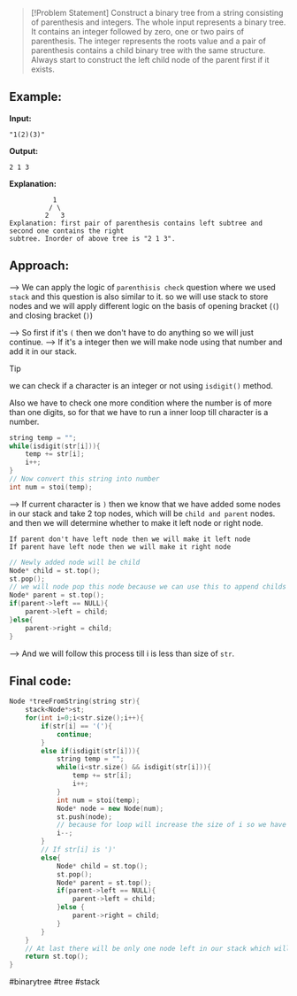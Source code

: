 >[!Problem Statement]
>Construct a binary tree from a string consisting of parenthesis and integers. The whole input represents a binary tree. It contains an integer followed by zero, one or two pairs of parenthesis. The integer represents the roots value and a pair of parenthesis contains a child binary tree with the same structure. Always start to construct the left child node of the parent first if it exists.

## Example:

**Input:** 
```
"1(2)(3)"
``` 
**Output:** 
```
2 1 3
```
**Explanation:**
```
           1
          / \
         2   3
Explanation: first pair of parenthesis contains left subtree and second one contains the right 
subtree. Inorder of above tree is "2 1 3".
```

## Approach:

--> We can apply the logic of `parenthisis check` question where we used `stack` and this question is also similar to it. so we will use stack to store nodes and we will apply different logic on the basis of opening bracket (`(`) and closing bracket (`)`)

--> So first if it's `(` then we don't have to do anything so we will just continue.
--> If it's a integer then we will make node using that number and add it in our stack.

>[!tip]
>we can check if a character is an integer or not using `isdigit()` method.

Also we have to check one more condition where the number is of more than one digits, so for that we have to run a inner loop till character is a number.

```cpp
string temp = "";
while(isdigit(str[i])){
	temp += str[i];
	i++;
}
// Now convert this string into number
int num = stoi(temp);
```

--> If current character is `)` then we know that we have added some nodes in our stack and take 2 top nodes, which will be `child and parent` nodes. and then we will determine whether to make it left node or right node.

```
If parent don't have left node then we will make it left node
If parent have left node then we will make it right node
```

```cpp
// Newly added node will be child 
Node* child = st.top();
st.pop();
// we will node pop this node because we can use this to append childs and also this node will be appended to it's parent
Node* parent = st.top();
if(parent->left == NULL){
	parent->left = child;
}else{
	parent->right = child;
}
```

--> And we will follow this process till i is less than size of `str`.

## Final code:

```cpp
Node *treeFromString(string str){
	stack<Node*>st;
	for(int i=0;i<str.size();i++){
		if(str[i] == '('){
			continue;
		}
		else if(isdigit(str[i])){
			string temp = "";
			while(i<str.size() && isdigit(str[i])){
				temp += str[i];
				i++;
			}
			int num = stoi(temp);
			Node* node = new Node(num);
			st.push(node);
			// because for loop will increase the size of i so we have to subtract 1 from i
			i--;
		}
		// If str[i] is ')'
		else{
			Node* child = st.top();
			st.pop();
			Node* parent = st.top();
			if(parent->left == NULL){
				parent->left = child;
			}else {
				parent->right = child;
			}
		}
	}
	// At last there will be only one node left in our stack which will be root node of tree
	return st.top();
}
```

#binarytree #tree #stack 